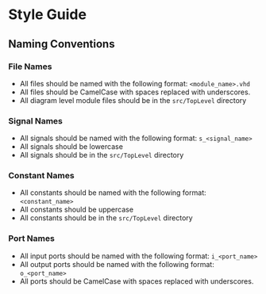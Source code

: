 # Style Guide

## Naming Conventions

### File Names

- All files should be named with the following format: `<module_name>.vhd`
- All files should be CamelCase with spaces replaced with underscores.
- All diagram level module files should be in the `src/TopLevel` directory

### Signal Names

- All signals should be named with the following format: `s_<signal_name>`
- All signals should be lowercase
- All signals should be in the `src/TopLevel` directory

### Constant Names

- All constants should be named with the following format: `<constant_name>`
- All constants should be uppercase
- All constants should be in the `src/TopLevel` directory

### Port Names

- All input ports should be named with the following format: `i_<port_name>`
- All output ports should be named with the following format: `o_<port_name>`
- All ports should be CamelCase with spaces replaced with underscores.

